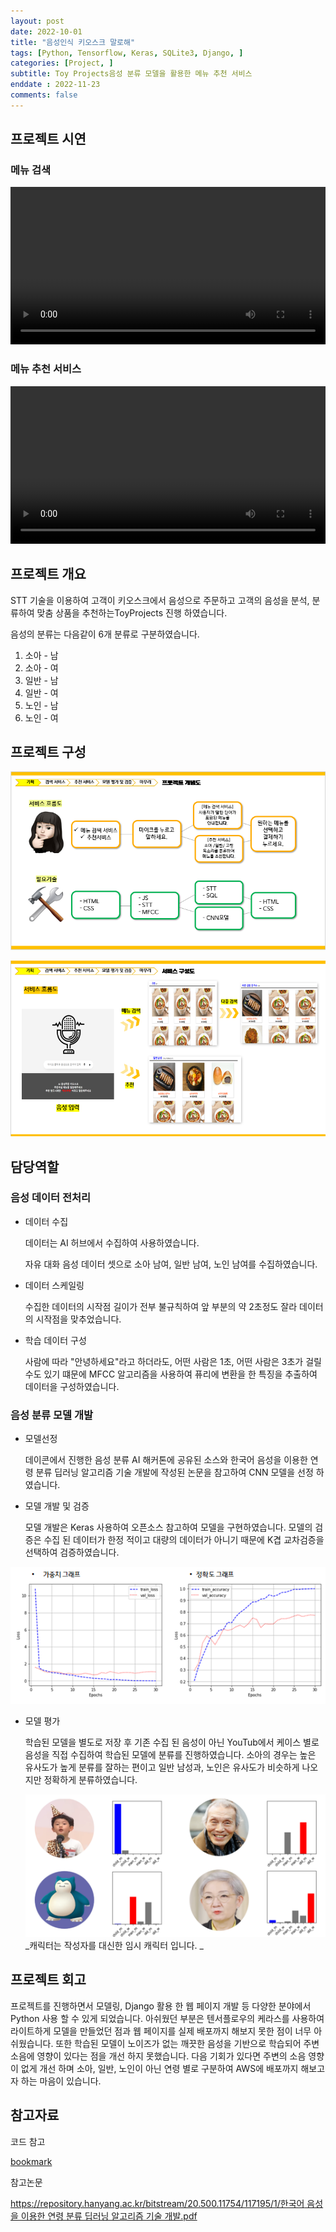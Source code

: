 ```yaml
---
layout: post
date: 2022-10-01
title: "음성인식 키오스크 말로해"
tags: [Python, Tensorflow, Keras, SQLite3, Django, ]
categories: [Project, ]
subtitle: Toy Projects음성 분류 모델을 활용한 메뉴 추천 서비스
enddate : 2022-11-23
comments: false
---
```

## 프로젝트 시연


### 메뉴 검색 


<video width="100%" controls>
          <source src="/assets/video/2022-10-01-음성인식-키오스크-말로해.md/0.mp4" type="video/mp4">
        </video>


### 메뉴 추천 서비스


<video width="100%" controls>
          <source src="/assets/video/2022-10-01-음성인식-키오스크-말로해.md/0.mp4" type="video/mp4">
        </video>


## 프로젝트 개요


STT 기술을 이용하여 고객이 키오스크에서 음성으로 주문하고 고객의 음성을 분석, 분류하여 맞춤 상품을 
추천하는ToyProjects 진행 하였습니다.


음성의 분류는 다음같이 6개 분류로 구분하였습니다.

1. 소아 - 남
2. 소아 - 여
3. 일반 - 남
4. 일반 - 여
5. 노인 - 남
6. 노인 - 여

## 프로젝트 구성


![0](/assets/img/2022-10-01-음성인식-키오스크-말로해.md/0.png)


![1](/assets/img/2022-10-01-음성인식-키오스크-말로해.md/1.png)


## **담당역할**


### 음성 데이터 전처리

- 데이터 수집

	데이터는 AI 허브에서 수집하여 사용하였습니다.


	자유 대화 음성 데이터 셋으로 소아 남여, 일반 남여, 노인 남여를 수집하였습니다.

- 데이터 스케일링

	수집한 데이터의 시작점 길이가 전부 불규칙하여 앞 부분의 약 2초정도 잘라 데이터의 시작점을 맞추었습니다.

- 학습 데이터 구성

	사람에 따라 "안녕하세요"라고 하더라도, 어떤 사람은 1초, 어떤 사람은 3초가 걸릴 수도 있기 떄문에 
	MFCC 알고리즘을 사용하여 퓨리에 변환을 한 특징을 추출하여 데이터을 구성하였습니다.


### 음성 분류 모델 개발

- 모델선정

	데이콘에서 진행한 음성 분류 AI 해커톤에 공유된 소스와 한국어 음성을 이용한 연령 분류 딥러닝 
	알고리즘 기술 개발에 작성된 논문을 참고하여 CNN 모델을 선정 하였습니다.

- 모델 개발 및 검증

	모델 개발은 Keras 사용하여 오픈소스 참고하여 모델을 구현하였습니다.
	모델의 검증은 수집 된 데이터가 한정 적이고 대량의 데이터가 아니기 때문에 K겹 교차검증을 선택하여 
	검증하였습니다. 


![2](/assets/img/2022-10-01-음성인식-키오스크-말로해.md/2.png)

- 모델 평가

	학습된 모델을 별도로 저장 후 기존 수집 된 음성이 아닌 YouTub에서 케이스 별로 음성을 직접 수집하여 
	학습된 모델에 분류를 진행하였습니다.
	소아의 경우는 높은 유사도가 높게 분류를 잘하는 편이고 일반 남성과, 노인은 유사도가 비슷하게 나오지만 
	정확하게 분류하였습니다.


	![3](/assets/img/2022-10-01-음성인식-키오스크-말로해.md/3.png)_캐릭터는 작성자를 대신한 임시 캐릭터 입니다. _


## 프로젝트 회고


프로젝트를 진행하면서 모델링, Django 활용 한 웹 페이지 개발 등 다양한 분야에서 Python 사용 할 수 있게 
되었습니다. 아쉬웠던 부분은 텐서플로우의 케라스를 사용하여 라이트하게 모델을 만들었던 점과 웹 페이지를 
실제 배포까지 해보지 못한 점이 너무 아쉬웠습니다. 
또한 학습된 모델이 노이즈가 없는 깨끗한 음성을 기반으로 학습되어 주변소음에 영향이 있다는 점을 개선 하지 
못했습니다.  다음 기회가 있다면 주변의 소음 영향이 없게 개선 하며 소아, 일반, 노인이 아닌 연령 별로 구분하여 
AWS에 배포까지 해보고자 하는 마음이 있습니다.


## 참고자료


코드 참고


[bookmark](https://dacon.io/competitions/official/235905/codeshare/5201)


참고논문


[https://repository.hanyang.ac.kr/bitstream/20.500.11754/117195/1/한국어 음성을 이용한 연령 분류 딥러닝 알고리즘 기술 개발.pdf](https://repository.hanyang.ac.kr/bitstream/20.500.11754/117195/1/%ED%95%9C%EA%B5%AD%EC%96%B4%20%EC%9D%8C%EC%84%B1%EC%9D%84%20%EC%9D%B4%EC%9A%A9%ED%95%9C%20%EC%97%B0%EB%A0%B9%20%EB%B6%84%EB%A5%98%20%EB%94%A5%EB%9F%AC%EB%8B%9D%20%EC%95%8C%EA%B3%A0%EB%A6%AC%EC%A6%98%20%EA%B8%B0%EC%88%A0%20%EA%B0%9C%EB%B0%9C.pdf)

